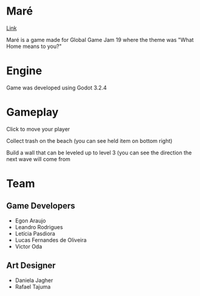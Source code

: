 # Maré

[Link](https://v3.globalgamejam.org/2019/games/mar%C3%A9)

Maré is a game made for Global Game Jam 19 where the theme was "What Home means to you?"

# Engine

Game was developed using Godot 3.2.4

# Gameplay

Click to move your player

Collect trash on the beach (you can see held item on bottom right)

Build a wall that can be leveled up to level 3 (you can see the direction the next wave will come from

# Team

## Game Developers

* Egon Araujo
* Leandro Rodrigues
* Letícia Pasdiora
* Lucas Fernandes de Oliveira
* Victor Oda

## Art Designer

* Daniela Jagher
* Rafael Tajuma
